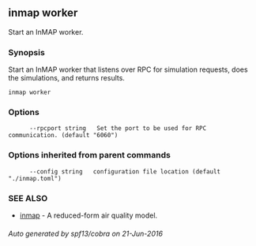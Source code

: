 ## inmap worker

Start an InMAP worker.

### Synopsis


Start an InMAP worker that listens over RPC for simulation requests,
		does the simulations, and returns results.

```
inmap worker
```

### Options

```
      --rpcport string   Set the port to be used for RPC communication. (default "6060")
```

### Options inherited from parent commands

```
      --config string   configuration file location (default "./inmap.toml")
```

### SEE ALSO
* [inmap](inmap.md)	 - A reduced-form air quality model.

###### Auto generated by spf13/cobra on 21-Jun-2016
